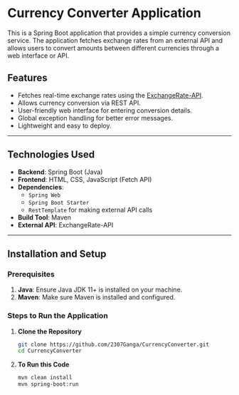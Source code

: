 # Currency Converter Application

This is a Spring Boot application that provides a simple currency conversion service. The application fetches exchange rates from an external API and allows users to convert amounts between different currencies through a web interface or API.

## Features

- Fetches real-time exchange rates using the [ExchangeRate-API](https://www.exchangerate-api.com).
- Allows currency conversion via REST API.
- User-friendly web interface for entering conversion details.
- Global exception handling for better error messages.
- Lightweight and easy to deploy.

---

## Technologies Used

- **Backend**: Spring Boot (Java)
- **Frontend**: HTML, CSS, JavaScript (Fetch API)
- **Dependencies**: 
  - `Spring Web`
  - `Spring Boot Starter`
  - `RestTemplate` for making external API calls
- **Build Tool**: Maven
- **External API**: ExchangeRate-API

---

## Installation and Setup

### Prerequisites

1. **Java**: Ensure Java JDK 11+ is installed on your machine.
2. **Maven**: Make sure Maven is installed and configured.

### Steps to Run the Application

1. **Clone the Repository**
   ```bash
   git clone https://github.com/2307Ganga/CurrencyConverter.git
   cd CurrencyConverter

2. **To Run this Code**
   ```bash
   mvn clean install
   mvn spring-boot:run


